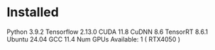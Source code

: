 # Installed
Python 3.9.2
Tensorflow 2.13.0
CUDA 11.8
CuDNN 8.6
TensorRT 8.6.1
Ubuntu 24.04
GCC 11.4
Num GPUs Available:  1 ( RTX4050 )
